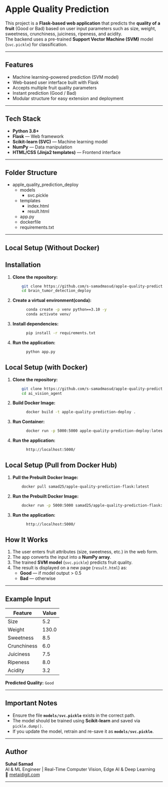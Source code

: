 #  Apple Quality Prediction

This project is a **Flask-based web application** that predicts the **quality of a fruit** (Good or Bad) based on user input parameters such as size, weight, sweetness, crunchiness, juiciness, ripeness, and acidity.  
The backend uses a pre-trained **Support Vector Machine (SVM)** model (`svc.pickle`) for classification.

---

##  Features

-  Machine learning–powered prediction (SVM model)
-  Web-based user interface built with Flask
-  Accepts multiple fruit quality parameters
-  Instant prediction (Good / Bad)
-  Modular structure for easy extension and deployment

---

##  Tech Stack

- **Python 3.8+**
- **Flask** — Web framework  
- **Scikit-learn (SVC)** — Machine learning model  
- **NumPy** — Data manipulation  
- **HTML/CSS (Jinja2 templates)** — Frontend interface  

---

##  Folder Structure

+ apple_quality_prediction_deploy
  + models
      + svc.pickle
  + templates
      + index.html
      + result.html
  + app.py
  + dockerfile
  + requirements.txt

---

## Local Setup (Without Docker)

## Installation

1. **Clone the repository:**
        
    ```bash
        git clone https://github.com/s-samadmasud/apple-quality-prediction-deploy.git
        cd brain_tumor_detection_deploy
2. **Create a virtual environment(conda):**

   
      ```bash
            conda create -p venv python==3.10 -y
            conda activate venv/
3. **Install dependencies:**
      ```bash
            pip install -r requirements.txt
4. **Run the application:**
    ```bash
          python app.py
## Local Setup (with Docker)
1. **Clone the repository:**
        
    ```bash
        git clone https://github.com/s-samadmasud/apple-quality-prediction-deploy.git
        cd ai_vision_agent
2. **Build Docker Image:**

   
      ```bash
            docker build -t apple-quality-prediction-deploy .
3. **Run Container:**
      ```bash
            docker run -p 5000:5000 apple-quality-prediction-deploy:latest
4. **Run the application:**
    ```bash
          http://localhost:5000/
## Local Setup (Pull from Docker Hub)
1. **Pull the Prebuilt Docker Image:**

    ```bash
        docker pull samad25/apple-quality-prediction-flask:latest
2. **Run the Prebuilt Docker Image:**
    ```bash            
        docker run -p 5000:5000 samad25/apple-quality-prediction-flask:latest
3. **Run the application:**
    ```bash
          http://localhost:5000/
##  How It Works

1. The user enters fruit attributes (size, sweetness, etc.) in the web form.  
2. The app converts the input into a **NumPy array**.  
3. The trained **SVM model** (`svc.pickle`) predicts fruit quality.  
4. The result is displayed on a new page (`result.html`) as:
   -  **Good** — if model output > 0.5  
   -  **Bad** — otherwise  

---

##  Example Input

| Feature       | Value  |
|----------------|--------|
| Size           | 5.2    |
| Weight         | 130.0  |
| Sweetness      | 8.5    |
| Crunchiness    | 6.0    |
| Juiciness      | 7.5    |
| Ripeness       | 8.0    |
| Acidity        | 3.2    |

 **Predicted Quality:** `Good`

---

## Important Notes

- Ensure the file **`models/svc.pickle`** exists in the correct path.  
- The model should be trained using **Scikit-learn** and saved via `pickle.dump()`.  
- If you update the model, retrain and re-save it as **`models/svc.pickle`**.

---


## Author

<p align="left">
  <b>Suhal Samad</b><br>
  AI & ML Engineer | Real-Time Computer Vision, Edge AI & Deep Learning<br>
  🔗 <a href="https://metaidigit.com" target="_blank">metaidigit.com</a>
</p>

---
